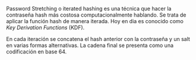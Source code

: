 Password Stretching o iterated hashing es una técnica que hacer la contraseña hash más costosa computacionalmente hablando. Se trata de aplicar la función hash de manera iterada. Hoy en dia es conocido como _Key Derivation Functions_ (KDF).

En cada iteración se concatena el hash anterior con la contraseña y un salt en varias formas alternativas. La cadena final se presenta como una codificación en base 64.